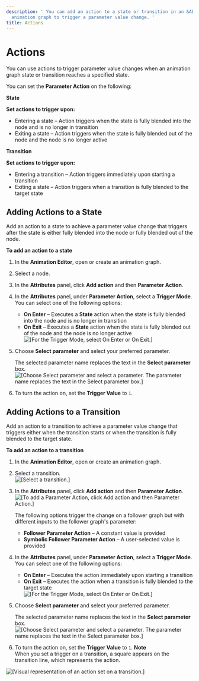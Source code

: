 ```yaml
---
description: ' You can add an action to a state or transition in an &ALYlong; &animation-editor;
  animation graph to trigger a parameter value change. '
title: Actions
---
```

# Actions<a name="animation-editor-actions"></a>

You can use actions to trigger parameter value changes when an animation graph state or transition reaches a specified state\.

You can set the **Parameter Action** on the following:

**State**  

**Set actions to trigger upon:**
+ Entering a state – Action triggers when the state is fully blended into the node and is no longer in transition
+ Exiting a state – Action triggers when the state is fully blended out of the node and the node is no longer active

**Transition**  

**Set actions to trigger upon:**
+ Entering a transition – Action triggers immediately upon starting a transition
+ Exiting a state – Action triggers when a transition is fully blended to the target state

## Adding Actions to a State<a name="adding-action-to-state"></a>

Add an action to a state to achieve a parameter value change that triggers after the state is either fully blended into the node or fully blended out of the node\.

**To add an action to a state**

1. In the **Animation Editor**, open or create an animation graph\.

1. Select a node\.

1. In the **Attributes** panel, click **Add action** and then **Parameter Action**\.

1. In the **Attributes** panel, under **Parameter Action**, select a **Trigger Mode**\. You can select one of the following options:
   + **On Enter** – Executes a **State** action when the state is fully blended into the node and is no longer in transition
   + **On Exit** – Executes a **State** action when the state is fully blended out of the node and the node is no longer active  
![\[For the Trigger Mode, select On Enter or On Exit.\]](/images/userguide/actor-animation/char-animation-editor-actions-triggermode.png)

1. Choose **Select parameter** and select your preferred parameter\.

   The selected parameter name replaces the text in the **Select parameter** box\.  
![\[Choose Select parameter and select a parameter. The parameter name replaces the text in the Select parameter box.\]](/images/userguide/actor-animation/char-animation-editor-actions-selectaction.png)

1. To turn the action on, set the **Trigger Value** to `1`\.

## Adding Actions to a Transition<a name="adding-action-to-transition"></a>

Add an action to a transition to achieve a parameter value change that triggers either when the transition starts or when the transition is fully blended to the target state\.

**To add an action to a transition**

1. In the **Animation Editor**, open or create an animation graph\.

1. Select a transition\.  
![\[Select a transition.\]](/images/userguide/actor-animation/char-animation-editor-actions-transition.png)

1. In the **Attributes** panel, click **Add action** and then **Parameter Action**\.  
![\[To add a Parameter Action, click Add action and then Parameter Action.\]](/images/userguide/actor-animation/char-animation-editor-actions-addaction-transition.png)

   The following options trigger the change on a follower graph but with different inputs to the follower graph's parameter:
   + **Follower Parameter Action** – A constant value is provided
   + **Symbolic Follower Parameter Action** – A user\-selected value is provided

1. In the **Attributes** panel, under **Parameter Action**, select a **Trigger Mode**\. You can select one of the following options:
   + **On Enter** – Executes the action immediately upon starting a transition
   + **On Exit** – Executes the action when a transition is fully blended to the target state  
![\[For the Trigger Mode, select On Enter or On Exit.\]](/images/userguide/actor-animation/char-animation-editor-actions-triggermode.png)

1. Choose **Select parameter** and select your preferred parameter\.

   The selected parameter name replaces the text in the **Select parameter** box\.  
![\[Choose Select parameter and select a parameter. The parameter name replaces the text in the Select parameter box.\]](/images/userguide/actor-animation/char-animation-editor-actions-selectaction.png)

1. To turn the action on, set the **Trigger Value** to `1`\.
**Note**  
When you set a trigger on a transition, a square appears on the transition line, which represents the action\.  

![\[Visual representation of an action set on a transition.\]](/images/userguide/actor-animation/char-animation-editor-actions-square.png)
